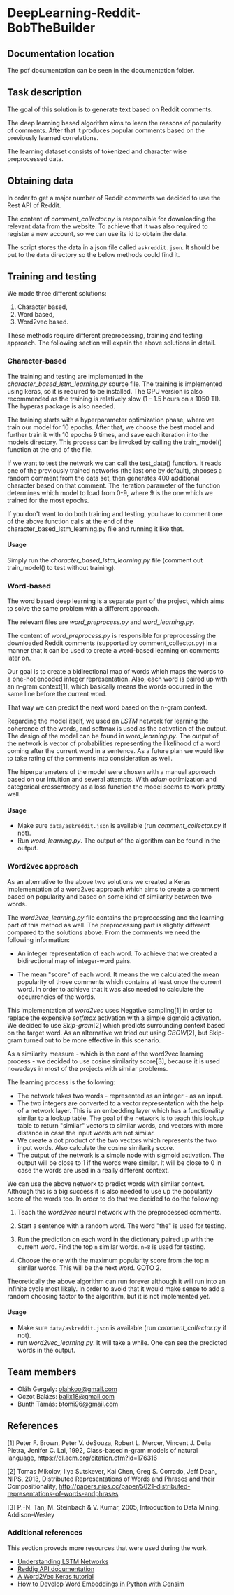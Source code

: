 # DeepLearning-Reddit-BobTheBuilder

## Documentation location

The pdf documentation can be seen in the documentation folder.

## Task description

The goal of this solution is to generate text based on Reddit comments.

The deep learning based algorithm aims to learn the reasons of popularity of
comments. After that it produces popular comments based on the previously
learned correlations.

The learning dataset consists of tokenized and character wise preprocessed data.

## Obtaining data

In order to get a major number of Reddit comments we decided to use the Rest API
of Reddit.

The content of *comment_collector.py* is responsible for downloading the
relevant data from the website. To achieve that it was also required to register
a new account, so we can use its id to obtain the data.

The script stores the data in a json file called `askreddit.json`. It should be
put to the `data` directory so the below methods could find it.

## Training and testing

We made three different solutions:

1. Character based,
2. Word based, 
3. Word2vec based.

These methods require different preprocessing, training and testing approach.
The following section will expain the above solutions in detail.

### Character-based

The training and testing are implemented in the
*character_based_lstm_learning.py* source file. The training is implemented
using keras, so it is required to be installed. The GPU version is also
recommended as the training is relatively slow (1 - 1.5 hours on a 1050 TI). The
hyperas package is also needed.

The training starts with a hyperparameter optimization phase, where we train our
model for 10 epochs. After that, we choose the best model and further train it
with 10 epochs 9 times, and save each iteration into the models directory. This
process can be invoked by calling the train_model() function at the end of the
file.

If we want to test the network we can call the test_data() function. It reads
one of the previously trained networks (the last one by default), chooses a
random comment from the data set, then generates 400 additional character based
on that comment. The iteration parameter of the function determines which model
to load from 0-9, where 9 is the one which we trained for the most epochs.

If you don't want to do both training and testing, you have to comment one of
the above function calls at the end of the character_based_lstm_learning.py file
and running it like that.

#### Usage

Simply run the *character_based_lstm_learning.py* file (comment out train_model() to test without training).

### Word-based

The word based deep learning is a separate part of the project, which aims to
solve the same problem with a different approach.

The relevant files are *word_preprocess.py* and *word_learning.py*.

The content of *word_preprocess.py* is responsible for preprocessing the
downloaded Reddit comments (supported by comment_collector.py) in a manner that
it can be used to create a word-based learning on comments later on.

Our goal is to create a bidirectional map of words which maps the words to
a one-hot encoded integer representation. Also, each word is paired up with an
n-gram context[1], which basically means the words occurred in the same
line before the current word.

That way we can predict the next word based on the n-gram context.

Regarding the model itself, we used an *LSTM* network for learning the coherence
of the words, and softmax is used as the activation of the output. The design of
the model can be found in *word_learning.py*. The output of the network is
vector of probabilities representing the likelihood of a word coming after the
current word in a sentence. As a future plan we would like to take rating of the
comments into consideration as well.

The hiperparameters of the model were chosen with a manual approach based on our
intuition and several attempts. With *adam* optimization and categorical
crossentropy as a loss function the model seems to work pretty well.

#### Usage

- Make sure `data/askreddit.json` is available (run *comment_collector.py* if
  not).
- Run *word_learning.py*. The output of the algorithm can be found in the
  output.

### Word2vec approach

As an alternative to the above two solutions we created a Keras implementation
of a word2vec approach which aims to create a comment based on popularity and
based on some kind of similarity between two words.

The *word2vec_learning.py* file contains the preprocessing and the learning part
of this method as well. The preprocessing part is slightly different compared to
the solutions above. From the comments we need the following information:

- An integer representation of each word. To achieve that we created a
  bidirectional map of integer-word pairs.

- The mean "score" of each word. It means the we calculated the mean popularity
  of those comments which contains at least once the current word. In order to
  achieve that it was also needed to calculate the occurrencies of the words.


This implementation of *word2vec* uses Negative sampling[1] in order to
replace the expensive *sotfmax* activation with a simple sigmoid activation. We
decided to use *Skip-gram*[2] which predicts surrounding context based on the target
word. As an alternative we tried out using *CBOW*[2], but Skip-gram turned out to be
more effective in this scenario.

As a similarity measure - which is the core of the word2vec learning process -
we decided to use cosine similarity score[3], because it is used nowadays in most
of the projects with similar problems.

The learning process is the following:
- The network takes two words - represented as an integer - as an input.
- The two integers are converted to a vector representation with the help of a
  network layer. This is an embedding layer which has a functionality
  similar to a lookup table. The goal of the network is to teach this lookup
  table to return "similar" vectors to similar words, and vectors with more
  distance in case the input words are not similar.
- We create a dot product of the two vectors which represents the two input
  words. Also calculate the cosine similarity score.
- The output of the network is a simple node with sigmoid activation. The output
  will be close to 1 if the words were similar. It will be close to 0 in case
  the words are used in a really different context.

We can use the above network to predict words with similar context. Although
this is a big success it is also needed to use up the popularity score of the
words too. In order to do that we decided to do the following:

1. Teach the *word2vec* neural network with the preprocessed comments.

2. Start a sentence with a random word. The word "the" is used for testing.

3. Run the prediction on each word in the dictionary paired up with the current
   word. Find the top `n` similar words. `n=8` is used for testing.

4. Choose the one with the maximum popularity score from the top n similar
   words. This will be the next word. GOTO 2.

Theoretically the above algorithm can run forever although it will run into an
infinite cycle most likely. In order to avoid that it would make sense to add a
random choosing factor to the algorithm, but it is not implemented yet.

#### Usage

- Make sure `data/askreddit.json` is available (run *comment_collector.py* if
  not).
- run *word2vec_learning.py*. It will take a while. One can see the predicted
  words in the output.

## Team members

- Oláh Gergely: olahkoo@gmail.com
- Oczot Balázs: balix18@gmail.com
- Bunth Tamás: btomi96@gmail.com

## References

[1] Peter F. Brown, Peter V. deSouza, Robert L. Mercer, Vincent J. Delia Pietra,
Jenifer C. Lai, 1992, Class-based n-gram models of natural language, https://dl.acm.org/citation.cfm?id=176316

[2] Tomas Mikolov, Ilya Sutskever, Kai Chen, Greg S. Corrado, Jeff Dean, NIPS, 2013, Distributed Representations of Words and Phrases and their Compositionality, http://papers.nips.cc/paper/5021-distributed-representations-of-words-andphrases

[3] P.-N. Tan, M. Steinbach & V. Kumar, 2005, Introduction to Data Mining,
Addison-Wesley

### Additional references

This section proveds more resources that were used during the work.

- [Understanding LSTM Networks](http://colah.github.io/posts/2015-08-Understanding-LSTMs/)
- [Reddig API documentation](https://www.reddit.com/dev/api/)
- [A Word2Vec Keras tutorial](http://adventuresinmachinelearning.com/word2vec-keras-tutorial/)
- [How to Develop Word Embeddings in Python with Gensim](https://machinelearningmastery.com/develop-word-embeddings-python-gensim/)

